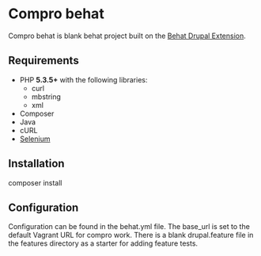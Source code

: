 
# Compro behat

Compro behat is blank behat project built on the [Behat Drupal Extension](https://github.com/jhedstrom/drupalextension).

## Requirements

- PHP **5.3.5+** with the following libraries:
  - curl
  - mbstring
  - xml
- Composer
- Java
- cURL
- [Selenium](http://docs.seleniumhq.org/download/)

## Installation

composer install

## Configuration

Configuration can be found in the behat.yml file. The base_url is set to the default
Vagrant URL for compro work. There is a blank drupal.feature file in the features
directory as a starter for adding feature tests.
